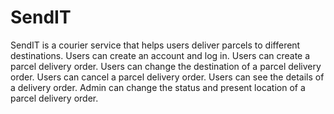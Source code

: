 # SendIT
SendIT is a courier service that helps users deliver parcels to different destinations.
Users can create an account and log in.
Users can create a parcel delivery order.
Users can change the destination of a parcel delivery order.
Users can cancel a parcel delivery order.
Users can see the details of a delivery order.
Admin can change the status and present location of a parcel delivery order.
